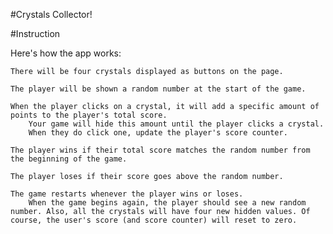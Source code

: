 #Crystals Collector!

#Instruction

Here's how the app works:

    There will be four crystals displayed as buttons on the page.

    The player will be shown a random number at the start of the game.

    When the player clicks on a crystal, it will add a specific amount of points to the player's total score.
        Your game will hide this amount until the player clicks a crystal.
        When they do click one, update the player's score counter.

    The player wins if their total score matches the random number from the beginning of the game.

    The player loses if their score goes above the random number.

    The game restarts whenever the player wins or loses.
        When the game begins again, the player should see a new random number. Also, all the crystals will have four new hidden values. Of course, the user's score (and score counter) will reset to zero.
